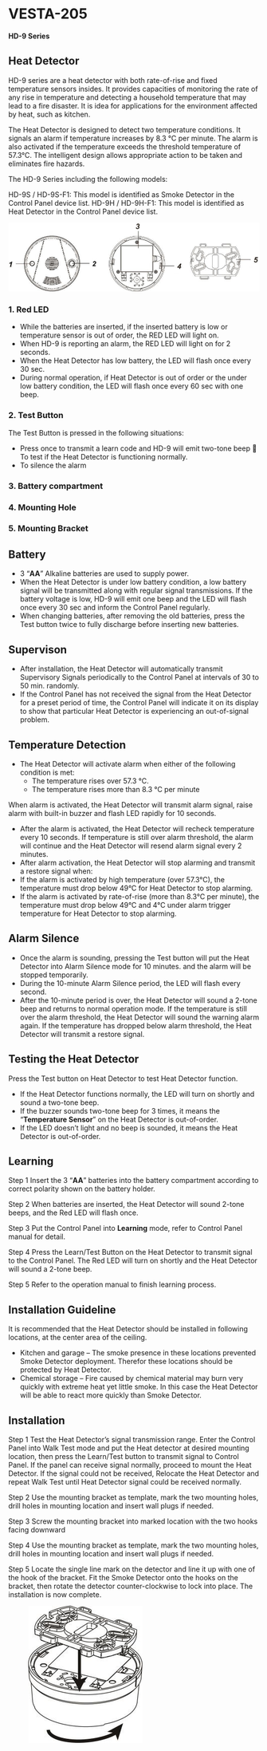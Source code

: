 # VESTA-205

**HD-9 Series**

## **Heat Detector**&#x20;

HD-9 series are a heat detector with both rate-of-rise and fixed temperature sensors insides. It provides capacities of monitoring the rate of any rise in temperature and detecting a household temperature that may lead to a fire disaster. It is idea for applications for the environment affected by heat, such as kitchen.

The Heat Detector is designed to detect two temperature conditions. It signals an alarm if temperature increases by 8.3 °C per minute. The alarm is also activated if the temperature exceeds the threshold temperature of 57.3°C. The intelligent design allows appropriate action to be taken and eliminates fire hazards.

The HD-9 Series including the following models:

HD-9S / HD-9S-F1: This model is identified as Smoke Detector in the Control Panel device list. HD-9H / HD-9H-F1: This model is identified as Heat Detector in the Control Panel device list.

![](<.gitbook/assets/0 (1).jpeg>)

### 1. Red LED

* While the batteries are inserted, if the inserted battery is low or temperature sensor is out of order, the RED LED will light on.
* When HD-9 is reporting an alarm, the RED LED will light on for 2 seconds.
* When the Heat Detector has low battery, the LED will flash once every 30 sec.
* During normal operation, if Heat Detector is out of order or the under low battery condition, the LED will flash once every 60 sec with one beep.

### 2. Test Button

The Test Button is pressed in the following situations:

* Press once to transmit a learn code and HD-9 will emit two-tone beep  To test if the Heat Detector is functioning normally.
* To silence the alarm

### **3. Battery compartment**&#x20;

### **4. Mounting Hole**

### &#x20;**5. Mounting Bracket**

## Battery

* 3 “**AA**” Alkaline batteries are used to supply power.
* When the Heat Detector is under low battery condition, a low battery signal will be transmitted along with regular signal transmissions. If the battery voltage is low, HD-9 will emit one beep and the LED will flash once every 30 sec and inform the Control Panel regularly.
* When changing batteries, after removing the old batteries, press the Test button twice to fully discharge before inserting new batteries.

## Supervison

* After installation, the Heat Detector will automatically transmit Supervisory Signals periodically to the Control Panel at intervals of 30 to 50 min. randomly.
* If the Control Panel has not received the signal from the Heat Detector for a preset period of time, the Control Panel will indicate it on its display to show that particular Heat Detector is experiencing an out-of-signal problem.

## Temperature Detection

* The Heat Detector will activate alarm when either of the following condition is met:
  * The temperature rises over 57.3 °C.
  * The temperature rises more than 8.3 °C per minute

&#x20;         When alarm is activated, the Heat Detector will transmit alarm signal, raise alarm with built-in buzzer and flash LED rapidly for 10 seconds.

* After the alarm is activated, the Heat Detector will recheck temperature every 10 seconds. If temperature is still over alarm threshold, the alarm will continue and the Heat Detector will resend alarm signal every 2 minutes.
* After alarm activation, the Heat Detector will stop alarming and transmit a restore signal when:
* If the alarm is activated by high temperature (over 57.3°C), the temperature must drop below 49°C for Heat Detector to stop alarming.
* If the alarm is activated by rate-of-rise (more than 8.3°C per minute), the temperature must drop below 49°C and 4°C under alarm trigger temperature for Heat Detector to stop alarming.

## Alarm Silence

* Once the alarm is sounding, pressing the Test button will put the Heat Detector into Alarm Silence mode for 10 minutes. and the alarm will be stopped temporarily.
* During the 10-minute Alarm Silence period, the LED will flash every second.
* After the 10-minute period is over, the Heat Detector will sound a 2-tone beep and returns to normal operation mode. If the temperature is still over the alarm threshold, the Heat Detector will sound the warning alarm again. If the temperature has dropped below alarm threshold, the Heat Detector will transmit a restore signal.

## Testing the Heat Detector

Press the Test button on Heat Detector to test Heat Detector function.

* If the Heat Detector functions normally, the LED will turn on shortly and sound a two-tone beep.
* If the buzzer sounds two-tone beep for 3 times, it means the “**Temperature Sensor**” on the Heat Detector is out-of-order.
* If the LED doesn’t light and no beep is sounded, it means the Heat Detector is out-of-order.

## Learning

Step 1 Insert the 3 “**AA**” batteries into the battery compartment according to correct polarity shown on the battery holder.

Step 2 When batteries are inserted, the Heat Detector will sound 2-tone beeps, and the Red LED will flash once.

Step 3 Put the Control Panel into **Learning** mode, refer to Control Panel manual for detail.

Step 4 Press the Learn/Test Button on the Heat Detector to transmit signal to the Control Panel. The Red LED will turn on shortly and the Heat Detector will sound a 2-tone beep.

Step 5 Refer to the operation manual to finish learning process.

## Installation Guideline

It is recommended that the Heat Detector should be installed in following locations, at the center area of the ceiling.

* Kitchen and garage – The smoke presence in these locations prevented Smoke Detector deployment. Therefor these locations should be protected by Heat Detector.
* Chemical storage – Fire caused by chemical material may burn very quickly with extreme heat yet little smoke. In this case the Heat Detector will be able to react more quickly than Smoke Detector.

## Installation

Step 1  Test the Heat Detector’s signal transmission range. Enter the Control Panel into Walk Test mode and put the Heat detector at desired mounting location, then press the Learn/Test button to transmit signal to Control Panel. If the panel can receive signal normally, proceed to mount the Heat Detector. If the signal could not be received, Relocate the Heat Detector and repeat Walk Test until Heat Detector signal could be received normally.

Step 2  Use the mounting bracket as template, mark the two mounting holes, drill holes in mounting location and insert wall plugs if needed.

Step 3  Screw the mounting bracket into marked location with the two hooks facing downward

Step 4  Use the mounting bracket as template, mark the two mounting holes, drill holes in mounting location and insert wall plugs if needed.

Step 5  Locate the single line mark on the detector and line it up with one of the hook of the bracket. Fit the Smoke Detector onto the hooks on the bracket, then rotate the detector counter-clockwise to lock into place. The installation is now complete.

<figure><img src=".gitbook/assets/1 (1).jpeg" alt=""><figcaption></figcaption></figure>
